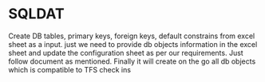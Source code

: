 # SQLDAT
Create DB tables, primary keys, foreign keys, default constrains from excel sheet as a input.  just we need to provide db objects information in the excel sheet and update  the configuration sheet as per our requirements. Just follow document as mentioned. Finally it will create on the go all db objects which is compatible to TFS check ins
